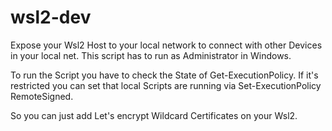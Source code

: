 # wsl2-dev

Expose your Wsl2 Host to your local network to connect with other Devices in your local net. This script has to run as Administrator in Windows.

To run the Script you have to check the State of Get-ExecutionPolicy. If it's restricted you can set that local Scripts are running via Set-ExecutionPolicy RemoteSigned.

So you can just add Let's encrypt Wildcard Certificates on your Wsl2.
